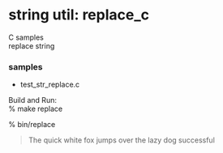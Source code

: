 string util: replace_c
===============

C samples  
replace string  

### samples  
- test_str_replace.c


Build and Run:  
% make replace

% bin/replace
> The quick white fox jumps over the lazy dog 
> successful 


